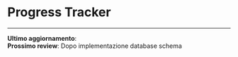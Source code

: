 # Progress Tracker

---

**Ultimo aggiornamento**: <data>  
**Prossimo review**: Dopo implementazione database schema